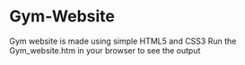 # Gym-Website
Gym website is made using simple HTML5 and CSS3
Run the Gym_website.htm in your browser to see the output

